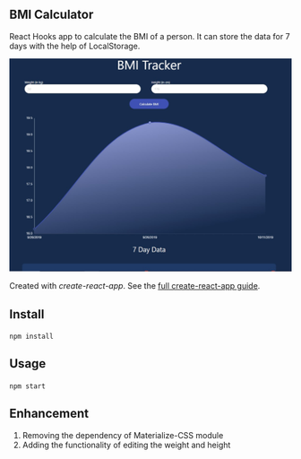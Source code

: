 BMI Calculator
---

React Hooks app to calculate the BMI of a person. It can store the data for 7 days with the help of LocalStorage.

![](images/1.jpg)

Created with *create-react-app*. See the [full create-react-app guide](https://github.com/facebookincubator/create-react-app/blob/master/packages/react-scripts/template/README.md).



Install
---

`npm install`



Usage
---

`npm start`



Enhancement
---

1. Removing the dependency of Materialize-CSS module
2. Adding the functionality of editing the weight and height
